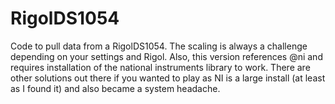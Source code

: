 # RigolDS1054
Code to pull data from a RigolDS1054.  The scaling is always a challenge depending on your settings and Rigol.  Also, this version references @ni and requires installation of the national instruments library to work.  There are other solutions out there if you wanted to play as NI is a large install (at least as I found it) and also became a system headache.  
